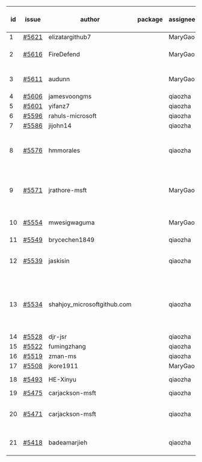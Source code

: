 | id | issue | author | package | assignee | bot advice | created date of issue | target release date | date from target |
| ------ | ------ | ------ | ------ | ------ | ------ | ------ | ------ | :-----: |
| 1 | [#5621](https://github.com/Azure/sdk-release-request/issues/5621) | elizatargithub7 |  | MaryGao | new issue. | 10-16 | 11-22 |  |
| 2 | [#5616](https://github.com/Azure/sdk-release-request/issues/5616) | FireDefend |  | MaryGao | FirstBeta. HoldOn. TypeSpec. | 10-15 | 10-25 |  |
| 3 | [#5611](https://github.com/Azure/sdk-release-request/issues/5611) | audunn |  | MaryGao | new issue. new comment. | 10-14 | 11-22 |  |
| 4 | [#5606](https://github.com/Azure/sdk-release-request/issues/5606) | jamesvoongms |  | qiaozha | new issue. | 10-11 | 10-25 |  |
| 5 | [#5601](https://github.com/Azure/sdk-release-request/issues/5601) | yifanz7 |  | qiaozha | new issue. | 10-11 | 10-24 |  |
| 6 | [#5596](https://github.com/Azure/sdk-release-request/issues/5596) | rahuls-microsoft |  | qiaozha | new issue. | 10-10 | 10-25 |  |
| 7 | [#5586](https://github.com/Azure/sdk-release-request/issues/5586) | jijohn14 |  | qiaozha | new issue. | 10-10 | 10-25 |  |
| 8 | [#5576](https://github.com/Azure/sdk-release-request/issues/5576) | hmmorales |  | qiaozha | new issue. new comment. FirstBeta. TypeSpec. | 10-07 | 10-25 |  |
| 9 | [#5571](https://github.com/Azure/sdk-release-request/issues/5571) | jrathore-msft |  | MaryGao | new comment. Attention to inconsistent tag. | 10-04 | 10-25 |  |
| 10 | [#5554](https://github.com/Azure/sdk-release-request/issues/5554) | mwesigwaguma |  | MaryGao | Attention to inconsistent tag. | 10-01 | 10-25 |  |
| 11 | [#5549](https://github.com/Azure/sdk-release-request/issues/5549) | brycechen1849 |  | qiaozha |  | 09-29 | 10-11 |  |
| 12 | [#5539](https://github.com/Azure/sdk-release-request/issues/5539) | jaskisin |  | qiaozha | new comment. FirstGA. TypeSpec. | 09-27 | 10-24 |  |
| 13 | [#5534](https://github.com/Azure/sdk-release-request/issues/5534) | shahjoy_microsoftgithub.com |  | qiaozha | new comment. Attention to inconsistent tag. FirstBeta. HoldOn. | 09-25 | 10-25 |  |
| 14 | [#5528](https://github.com/Azure/sdk-release-request/issues/5528) | djr-jsr |  | qiaozha |  | 09-25 | 10-25 |  |
| 15 | [#5522](https://github.com/Azure/sdk-release-request/issues/5522) | fumingzhang |  | qiaozha |  | 09-24 | 10-24 |  |
| 16 | [#5519](https://github.com/Azure/sdk-release-request/issues/5519) | zman-ms |  | qiaozha | TypeSpec. | 09-24 | 10-25 |  |
| 17 | [#5508](https://github.com/Azure/sdk-release-request/issues/5508) | jkore1911 |  | MaryGao | FirstGA. | 09-16 | 10-24 |  |
| 18 | [#5493](https://github.com/Azure/sdk-release-request/issues/5493) | HE-Xinyu |  | qiaozha | FirstBeta. TypeSpec. | 09-13 | 10-24 |  |
| 19 | [#5475](https://github.com/Azure/sdk-release-request/issues/5475) | carjackson-msft |  | qiaozha | HoldOn. | 09-09 | 09-27 |  |
| 20 | [#5471](https://github.com/Azure/sdk-release-request/issues/5471) | carjackson-msft |  | qiaozha | Attention to inconsistent tag. HoldOn. | 09-09 | 09-27 |  |
| 21 | [#5418](https://github.com/Azure/sdk-release-request/issues/5418) | badeamarjieh |  | qiaozha | FirstGA. FirstBeta. TypeSpec. | 08-12 | 10-25 |  |
